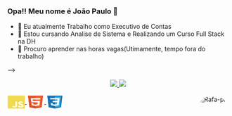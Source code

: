 ### Opa!! Meu nome é João Paulo  👋


- 🔭 Eu atualmente Trabalho como Executivo de Contas
- 🌱 Estou cursando Analise de Sistema e Realizando um Curso Full Stack na DH
- 👯 Procuro aprender nas horas vagas(Utimamente, tempo fora do trabalho)

-->
<div align="center">
  <a href="https://github.com/pouljp">
  <img height="180em" src="https://github-readme-stats.vercel.app/api?username=pouljp&show_icons=true&theme=dark&include_all_commits=true&count_private=true"/>
  <img height="180em" src="https://github-readme-stats.vercel.app/api/top-langs/?username=pouljp&layout=compact&langs_count=7&theme=dark"/>
</div>
<div style="display: inline_block"><br>
  <img align="center" alt="Rafa-Js" height="30" width="40" src="https://raw.githubusercontent.com/devicons/devicon/master/icons/javascript/javascript-plain.svg">
  <img align="center" alt="Rafa-HTML" height="30" width="40" src="https://raw.githubusercontent.com/devicons/devicon/master/icons/html5/html5-original.svg">
  <img align="center" alt="Rafa-CSS" height="30" width="40" src="https://raw.githubusercontent.com/devicons/devicon/master/icons/css3/css3-original.svg">
  <img align="right" alt="Rafa-pic" height="150" style="border-radius:50px;" src="https://cdn.discordapp.com/attachments/828314681243467780/1028739821776146492/toonmecom_a123f9.jpg">
</div>
